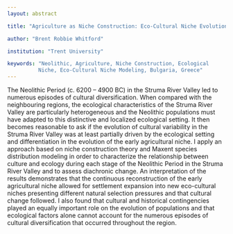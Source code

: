 ```yaml
---
layout: abstract

title: "Agriculture as Niche Construction: Eco-Cultural Niche Evolution During the Neolithic (c. 6200 – 4900 BC) of the Struma River Valley"

author: "Brent Robbie Whitford"

institution: "Trent University"

keywords: "Neolithic, Agriculture, Niche Construction, Ecological
          Niche, Eco-Cultural Niche Modeling, Bulgaria, Greece"
---
```


The Neolithic Period (c. 6200 – 4900 BC) in the Struma River Valley
led to numerous episodes of cultural diversification. When compared
with the neighbouring regions, the ecological characteristics of the
Struma River Valley are particularly heterogeneous and the Neolithic
populations must have adapted to this distinctive and localized
ecological setting. It then becomes reasonable to ask if the evolution
of cultural variability in the Struma River Valley was at least
partially driven by the ecological setting and differentiation in the
evolution of the early agricultural niche. I apply an approach based
on niche construction theory and Maxent species distribution modeling
in order to characterize the relationship between culture and ecology
during each stage of the Neolithic Period in the Struma River Valley
and to assess diachronic change. An interpretation of the results
demonstrates that the continuous reconstruction of the early
agricultural niche allowed for settlement expansion into new
eco-cultural niches presenting different natural selection pressures
and that cultural change followed. I also found that cultural and
historical contingencies played an equally important role on the
evolution of populations and that ecological factors alone cannot
account for the numerous episodes of cultural diversification that
occurred throughout the region.
